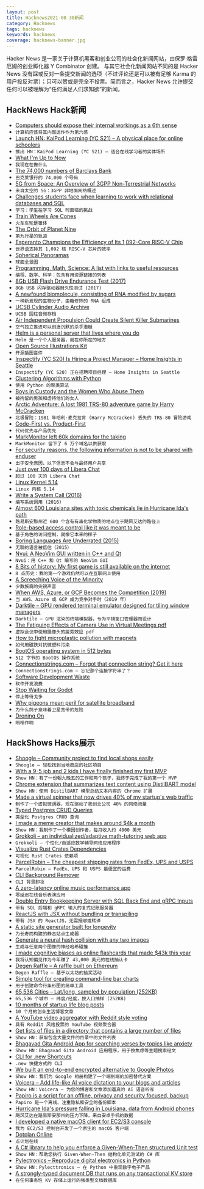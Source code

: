 ```yaml
---
layout: post
title: Hacknews2021-08-30新闻
category: Hacknews
tags: hacknews
keywords: hacknews
coverage: hacknews-banner.jpg
---
```


Hacker News 是一家关于计算机黑客和创业公司的社会化新闻网站，由保罗·格雷厄姆的创业孵化器 Y Combinator 创建。
与其它社会化新闻网站不同的是 Hacker News 没有踩或反对一条提交新闻的选项（不过评论还是可以被有足够 Karma 的用户投反对票）；只可以赞或是完全不投票。简而言之，Hacker News 允许提交任何可以被理解为“任何满足人们求知欲”的新闻。

## HackNews Hack新闻


- [Computers should expose their internal workings as a 6th sense](https://interconnected.org/home/2021/08/27/data_sense)
- `计算机应该将其内部运作作为第六感`
- [Launch HN: KaiPod Learning (YC S21) – A physical place for online schoolers](item?id=28346873)
- `推出 HN：KaiPod Learning (YC S21) – 适合在线学习者的实体场所`
- [What I'm Up to Now](https://martinfowler.com/articles/202107-what-doing-now.html)
- `我现在在做什么`
- [The 74,000 numbers of Barclays Bank](https://shkspr.mobi/blog/2021/05/the-74000-numbers-of-barclays-bank/)
- `巴克莱银行的 74,000 个号码`
- [5G from Space: An Overview of 3GPP Non-Terrestrial Networks](https://arxiv.org/abs/2103.09156)
- `来自太空的 5G：3GPP 非地面网络概述`
- [Challenges students face when learning to work with relational databases and SQL](https://www.growkudos.com/publications/10.1145%25252F3446871.3469759/reader)
- `学习：学生在学习 SQL 时面临的挑战`
- [Train Wheels Are Cones](http://awesci.com/train-wheels-are-amazing/)
- `火车车轮是锥体`
- [The Orbit of Planet Nine](https://findplanetnine.blogspot.com/2021/08/the-orbit-of-planet-nine.html)
- `第九行星的轨道`
- [Esperanto Champions the Efficiency of Its 1,092-Core RISC-V Chip](https://www.hpcwire.com/2021/08/27/esperanto-silicon-in-hand-champions-the-efficiency-of-its-1092-core-risc-v-chip/)
- `世界语支持其 1,092 核 RISC-V 芯片的效率`
- [Spherical Panoramas](https://stuvel.eu/articles/spherical-panoramas/)
- `球面全景图`
- [Programming, Math, Science: A list with links to useful resources](https://github.com/bobeff/programming-math-science)
- `编程、数学、科学：包含有用资源链接的列表`
- [8Gb USB Flash Drive Endurance Test (2017)](https://goughlui.com/2017/05/30/experiment-8gb-usb-flash-drive-endurance-test/)
- `8Gb USB 闪存驱动器耐久性测试 (2017)`
- [A newfound biomolecule, consisting of RNA modified by sugars](https://news.stanford.edu/2021/05/17/stanford-study-reveals-new-biomolecule/)
- `一种新发现的生物分子，由糖修饰的 RNA 组成`
- [UCSB Cylinder Audio Archive](https://www.library.ucsb.edu/special-collections/performing-arts/cylinders)
- `UCSB 圆柱音频存档`
- [Air Independent Propulsion Could Create Silent Killer Submarines](https://nationalinterest.org/blog/reboot/air-independent-propulsion-could-create-silent-killer-submarines-192514)
- `空气独立推进可以创造沉默的杀手潜艇`
- [Helm is a personal server that lives where you do](https://thehelm.com/)
- `Helm 是一个个人服务器，就在你所在的地方`
- [Open Source Illustrations Kit](https://illlustrations.co)
- `开源插图套件`
- [Inspectify (YC S20) Is Hiring a Project Manager – Home Insights in Seattle](https://www.ycombinator.com/companies/inspectify/jobs/GhiNAqq-project-manager-home-insights)
- `Inspectify (YC S20) 正在招聘项目经理 – Home Insights in Seattle`
- [Clustering Algorithms with Python](https://machinelearningmastery.com/clustering-algorithms-with-python/)
- `使用 Python 的聚类算法`
- [Boys in Custody and the Women Who Abuse Them](https://www.propublica.org/article/boys-in-custody-and-the-women-who-abuse-them)
- `被拘留的男孩和虐待他们的女人`
- [Arctic Adventure: A lost 1981 TRS-80 adventure game by Harry McCracken](https://www.arctic81.com/)
- `北极冒险：1981 年哈利·麦克拉肯 (Harry McCracken) 丢失的 TRS-80 冒险游戏`
- [Code-First vs. Product-First](https://thezbook.com/code-first-vs-product-first/)
- `代码优先与产品优先`
- [MarkMonitor left 60k domains for the taking](https://ian.sh/markmonitor)
- `MarkMonitor 留下了 6 万个域名以供获取`
- [For security reasons, the following information is not to be shared with enduser](https://community.flexera.com/t5/FlexNet-Publisher-Knowledge-Base/Receiving-FLEXlm-Error-88-309-System-Clock-Has-Been-Set-Back/ta-p/5825)
- `出于安全原因，以下信息不会与最终用户共享`
- [Just over 100 days of Libera Chat](https://libera.chat/news/just-over-100-days-of-libera-chat)
- `超过 100 天的 Libera Chat`
- [Linux Kernel 5.14](https://lwn.net/Articles/867706/)
- `Linux 内核 5.14`
- [Write a System Call (2016)](https://brennan.io/2016/11/14/kernel-dev-ep3/)
- `编写系统调用 (2016)`
- [Almost 600 Louisiana sites with toxic chemicals lie in Hurricane Ida's path](https://www.nola.com/news/environment/article_85d4a426-0835-11ec-80b5-0b11ebddb24b.html)
- `路易斯安那州近 600 个含有有毒化学物质的地点位于飓风艾达的路径上`
- [Role-based access control like it was meant to be](https://tailscale.com/blog/rbac-like-it-was-meant-to-be/)
- `基于角色的访问控制，就像它本来的样子`
- [Boring Languages Are Underrated (2015)](https://danluu.com/boring-languages/)
- `无聊的语言被低估（2015）`
- [Nvui: A NeoVim GUI written in C++ and Qt](https://github.com/rohit-px2/nvui)
- `Nvui：用 C++ 和 Qt 编写的 NeoVim GUI`
- [8 Bits of history: My first game is still available on the internet](https://smackeyacky.blogspot.com/2021/08/8-bits-of-history-my-first-game-is.html)
- `8 点历史：我的第一个游戏仍然可以在互联网上使用`
- [A Screeching Voice of the Minority](https://meta.ath0.com/2021/08/apple-csam-scanning/)
- `少数族裔的尖锐声音`
- [When AWS, Azure, or GCP Becomes the Competition (2019)](https://www.gkogan.co/blog/big-cloud/)
- `当 AWS、Azure 或 GCP 成为竞争对手时（2019 年）`
- [Darktile – GPU rendered terminal emulator designed for tiling window managers](https://github.com/liamg/darktile)
- `Darktile – GPU 渲染的终端模拟器，专为平铺窗口管理器而设计`
- [The Fatiguing Effects of Camera Use in Virtual Meetings pdf](https://psycnet.apa.org/fulltext/2021-77825-003.pdf)
- `虚拟会议中使用摄像头的疲劳效应 pdf`
- [How to fight microplastic pollution with magnets](https://www.bbc.com/future/article/20210825-how-to-fight-microplastic-pollution-with-magnets)
- `如何用磁铁对抗微塑料污染`
- [BootOS operating system in 512 bytes](https://github.com/nanochess/bootOS)
- `512 字节的 BootOS 操作系统`
- [Connectionstrings.com – Forgot that connection string? Get it here](https://www.connectionstrings.com/)
- `Connectionstrings.com – 忘记那个连接字符串了？`
- [Software Development Waste](https://neverworkintheory.org/2021/08/29/software-development-waste.html)
- `软件开发浪费`
- [Stop Waiting for Godot](https://itch.io/jam/stop-waiting-for-godot)
- `停止等待戈多`
- [Why pigeons mean peril for satellite broadband](https://www.bbc.com/news/technology-58061230)
- `为什么鸽子意味着卫星宽带的危险`
- [Droning On](https://walkingredwoodcity.com/2021/08/27/droning-on/)
- `嗡嗡作响`


## HackShows Hacks展示

- [ Shoogle – Community project to find local shops easily](https://shoogle.net/)
- `Shoogle – 轻松找到当地商店的社区项目`
- [ With a 9-5 job and 2 kids I have finally finished my first MVP](item?id=28320346)
- `Show HN：有了一份朝九晚五的工作和两个孩子，我终于完成了我的第一个 MVP`
- [ Chrome extension that summarizes text content using DistilBART model](https://chrome.google.com/webstore/detail/tldr-chrome/khkpnmmnkenbelkljphmpbjgbmobgonn)
- `Show HN：使用 DistilBART 模型总结文本内容的 Chrome 扩展`
- [ Made a virtual spinner that now drives 40% of my startup's web traffic](http://fidgetpage.com)
- `制作了一个虚拟微调器，现在驱动了我创业公司 40% 的网络流量`
- [ Typed Postgres CRUD Queries](https://github.com/vramework/postgres-typed)
- `类型化 Postgres CRUD 查询`
- [ I made a meme creator that makes around $4k a month](https://metameme.app/)
- `Show HN：我制作了一个模因创作者，每月收入约 4000 美元`
- [ Grokkoli – an individualized/adaptive math-tutoring web app](item?id=28331760)
- `Grokkoli – 个性化/自适应数学辅导网络应用程序`
- [ Visualize Rust Crates Dependencies](https://crates.live/rand/0.8.4)
- `可视化 Rust Crates 依赖项`
- [ ParcelRobin – The cheapest shipping rates from FedEx, UPS and USPS](https://parcelrobin.com)
- `ParcelRobin – FedEx、UPS 和 USPS 最便宜的运费`
- [ CLI Background Remover](https://github.com/nadermx/backgroundremover)
- `CLI 背景卸妆`
- [ A zero-latency online music performance app](https://github.com/gasnew/cedar)
- `零延迟在线音乐表演应用`
- [ Double Entry Bookkeeping Server with SQL Back End and gRPC Inputs](https://github.com/darcys22/godbledger)
- `带有 SQL 后端和 gRPC 输入的复式记账服务器`
- [ ReactJS with JSX without bundling or transpiling](item?id=28333975)
- `带有 JSX 的 ReactJS，无需捆绑或转译`
- [ A static site generator built for longevity](https://prpl.dev)
- `为长寿而构建的静态站点生成器`
- [ Generate a neural hash collision with any two images](https://huggingface.co/spaces/aliabd/generate-neural-hash-collision)
- `生成与任意两个图像的神经哈希碰撞`
- [ I made cognitive biases as online flashcards that made $43k this year](https://kickstartsidehustle.com/cards/)
- `我将认知偏见作为今年赚了 43,000 美元的在线抽认卡`
- [ Degen Raffle – A raffle built on Ethereum](item?id=28339907)
- `Degen Raffle – 基于以太坊的抽奖活动`
- [ Simple tool for creating command-line bar charts](https://github.com/TurkeyMcMac/barchart)
- `用于创建命令行条形图的简单工具`
- [ 65,536 Cities – Lat/long, sampled by population (252KB)](https://observablehq.com/@jimpick/65-536-cities-demo)
- `65,536 个城市 – 纬度/经度，按人口抽样 (252KB)`
- [ 10 months of startup life blog posts](https://rugpullindex.com/blog)
- `10 个月的创业生活博客文章`
- [ A YouTube video aggregator with Reddit style voting](https://matstad.com)
- `具有 Reddit 风格投票的 YouTube 视频聚合器`
- [ Get lists of files in a directory that contains a large number of files](https://github.com/catatsuy/lls)
- `Show HN：获取包含大量文件的目录中的文件列表`
- [ Bhagavad Gita Android App for searching verses by topics like anxiety](https://play.google.com/store/apps/details?id=com.grewon.searchgita)
- `Show HN：Bhagavad Gita Android 应用程序，用于按焦虑等主题搜索经文`
- [ CLI for .new Shortcuts](https://github.com/tsriram/dot-new-cli)
- `.new 快捷方式的 CLI`
- [ We built an end-to-end encrypted alternative to Google Photos](item?id=28347439)
- `Show HN：我们为 Google 相册构建了一个端到端的加密替代方案`
- [ Voicera – Add life-like AI voice dictation to your blogs and articles](https://www.voicera.co)
- `Show HN：Voicera – 为您的博客和文章添加逼真的 AI 语音听写`
- [ Papiro is a script for an offline, privacy and security focused, backup](https://github.com/dtonon/papiro)
- `Papiro 是一个离线、注重隐私和安全的备份脚本`
- [ Hurricane Ida's pressure falling in Louisiana, data from Android phones](https://static.wixstatic.com/media/d783eb_8f9355b6d471487e808d3ce1ac7e77d2~mv2.png)
- `飓风艾达在路易斯安那州的压力下降，来自安卓手机的数据`
- [ I developed a native macOS client for EC2/S3 console](item?id=28348883)
- `我为 EC2/S3 控制台开发了一个原生的 macOS 客户端`
- [ Dotplan Online](https://dotplan.online/)
- `点计划在线`
- [ A C# library to help you enforce a Given-When-Then structured Unit test](item?id=28352300)
- `Show HN：帮助您执行 Given-When-Then 结构化单元测试的 C# 库`
- [ Pylectronics – Reproduce digital electronics in Python](https://github.com/fgarci03/pylectronics)
- `Show HN：Pylecttronics – 在 Python 中重现数字电子产品`
- [ A strongly-typed document DB that runs on any transactional KV store](https://github.com/losfair/RefineDB)
- `在任何事务性 KV 存储上运行的强类型文档数据库`

